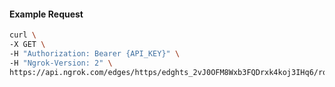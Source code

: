 <!-- Code generated for API Clients. DO NOT EDIT. -->

#### Example Request

```bash
curl \
-X GET \
-H "Authorization: Bearer {API_KEY}" \
-H "Ngrok-Version: 2" \
https://api.ngrok.com/edges/https/edghts_2vJ0OFM8Wxb3FQDrxk4koj3IHq6/routes/edghtsrt_2vJ0OJZxpr4TaZjSXO8ZUippbjB/user_agent_filter
```
